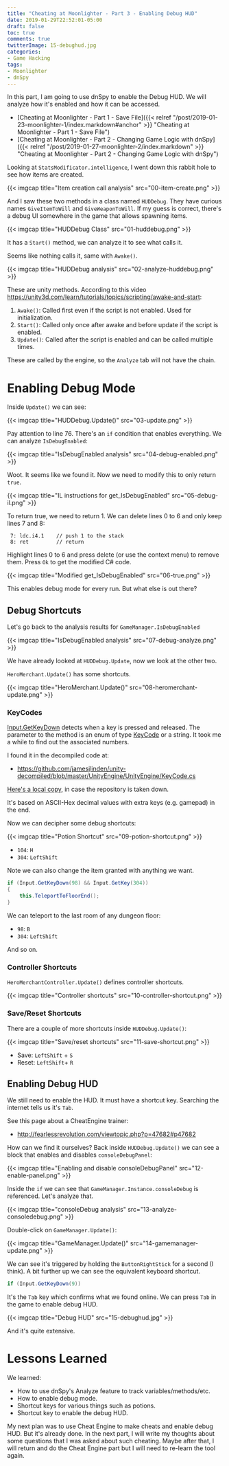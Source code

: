 ```yaml
---
title: "Cheating at Moonlighter - Part 3 - Enabling Debug HUD"
date: 2019-01-29T22:52:01-05:00
draft: false
toc: true
comments: true
twitterImage: 15-debughud.jpg
categories:
- Game Hacking
tags:
- Moonlighter
- dnSpy
---
```


In this part, I am going to use dnSpy to enable the Debug HUD. We will analyze how it's enabled and how it can be accessed.

* [Cheating at Moonlighter - Part 1 - Save File]({{< relref "/post/2019-01-23-moonlighter-1/index.markdown#anchor" >}} "Cheating at Moonlighter - Part 1 - Save File")
* [Cheating at Moonlighter - Part 2 - Changing Game Logic with dnSpy]({{< relref "/post/2019-01-27-moonlighter-2/index.markdown" >}} "Cheating at Moonlighter - Part 2 - Changing Game Logic with dnSpy")

<!--more-->

Looking at `StatsModificator.intelligence`, I went down this rabbit hole to see how items are created.

{{< imgcap title="Item creation call analysis" src="00-item-create.png" >}}

And I saw these two methods in a class named `HUDDebug`. They have curious names `GiveItemToWill` and `GiveWeaponToWill`. If my guess is correct, there's a debug UI somewhere in the game that allows spawning items.

{{< imgcap title="HUDDebug Class" src="01-huddebug.png" >}}

It has a `Start()` method, we can analyze it to see what calls it.

Seems like nothing calls it, same with `Awake()`.

{{< imgcap title="HUDDebug analysis" src="02-analyze-huddebug.png" >}}

These are unity methods. According to this video https://unity3d.com/learn/tutorials/topics/scripting/awake-and-start:

1. `Awake()`: Called first even if the script is not enabled. Used for initialization.
2. `Start()`: Called only once after awake and before update if the script is enabled.
3. `Update()`: Called after the script is enabled and can be called multiple times.

These are called by the engine, so the `Analyze` tab will not have the chain.

# Enabling Debug Mode
Inside `Update()` we can see:

{{< imgcap title="HUDDebug.Update()" src="03-update.png" >}}

Pay attention to line 76. There's an `if` condition that enables everything. We can analyze `IsDebugEnabled`:

{{< imgcap title="IsDebugEnabled analysis" src="04-debug-enabled.png" >}}

Woot. It seems like we found it. Now we need to modify this to only return `true`.

{{< imgcap title="IL instructions for get_IsDebugEnabled" src="05-debug-il.png" >}}

To return true, we need to return 1. We can delete lines 0 to 6 and only keep lines 7 and 8:

```
 7: ldc.i4.1    // push 1 to the stack
 8: ret         // return
```

Highlight lines 0 to 6 and press delete (or use the context menu) to remove them. Press `Ok` to get the modified C# code.

{{< imgcap title="Modified get_IsDebugEnabled" src="06-true.png" >}}

This enables debug mode for every run. But what else is out there?

## Debug Shortcuts
Let's go back to the analysis results for `GameManager.IsDebugEnabled`

{{< imgcap title="IsDebugEnabled analysis" src="07-debug-analyze.png" >}}

We have already looked at `HUDDebug.Update`, now we look at the other two.

`HeroMerchant.Update()` has some shortcuts.

{{< imgcap title="HeroMerchant.Update()" src="08-heromerchant-update.png" >}}

### KeyCodes
[Input.GetKeyDown](https://docs.unity3d.com/ScriptReference/Input.GetKeyDown.html) detects when a key is pressed and released. The parameter to the method is an enum of type [KeyCode](https://docs.unity3d.com/ScriptReference/KeyCode.html) or a string. It took me a while to find out the associated numbers.

I found it in the decompiled code at:

* https://github.com/jamesjlinden/unity-decompiled/blob/master/UnityEngine/UnityEngine/KeyCode.cs

[Here's a local copy](KeyCode.cs), in case the repository is taken down.

It's based on ASCII-Hex decimal values with extra keys (e.g. gamepad) in the end.

Now we can decipher some debug shortcuts:

{{< imgcap title="Potion Shortcut" src="09-potion-shortcut.png" >}}

* `104`: `H`
* `304`: `LeftShift`

Note we can also change the item granted with anything we want.

``` cs
if (Input.GetKeyDown(98) && Input.GetKey(304))
{
    this.TeleportToFloorEnd();
}
```

We can teleport to the last room of any dungeon floor:

* `98`: `B`
* `304`: `LeftShift`

And so on.

### Controller Shortcuts
`HeroMerchantController.Update()` defines controller shortcuts.

{{< imgcap title="Controller shortcuts" src="10-controller-shortcut.png" >}}

### Save/Reset Shortcuts
There are a couple of more shortcuts inside `HUDDebug.Update()`:

{{< imgcap title="Save/reset shortcuts" src="11-save-shortcut.png" >}}

* Save: `LeftShift` + `S`
* Reset: `LeftShift`+ `R`

## Enabling Debug HUD
We still need to enable the HUD. It must have a shortcut key. Searching the internet tells us it's `Tab`.

See this page about a CheatEngine trainer:

* http://fearlessrevolution.com/viewtopic.php?p=47682#p47682

How can we find it ourselves? Back inside `HUDDebug.Update()` we can see a block that enables and disables `consoleDebugPanel`:

{{< imgcap title="Enabling and disable consoleDebugPanel" src="12-enable-panel.png" >}}

Inside the `if` we can see that `GameManager.Instance.consoleDebug` is referenced. Let's analyze that.

{{< imgcap title="consoleDebug  analysis" src="13-analyze-consoledebug.png" >}}

Double-click on `GameManager.Update()`:

{{< imgcap title="GameManager.Update()" src="14-gamemanager-update.png" >}}

We can see it's triggered by holding the `ButtonRightStick` for a second (I think). A bit further up we can see the equivalent keyboard shortcut.

``` cs
if (Input.GetKeyDown(9))
```

It's the `Tab` key which confirms what we found online. We can press `Tab` in the game to enable debug HUD.

{{< imgcap title="Debug HUD" src="15-debughud.jpg" >}}

And it's quite extensive.

# Lessons Learned
We learned:

* How to use dnSpy's Analyze feature to track variables/methods/etc.
* How to enable debug mode.
* Shortcut keys for various things such as potions.
* Shortcut key to enable the debug HUD.

My next plan was to use Cheat Engine to make cheats and enable debug HUD. But it's already done. In the next part, I will write my thoughts about some questions that I was asked about such cheating. Maybe after that, I will return and do the Cheat Engine part but I will need to re-learn the tool again.